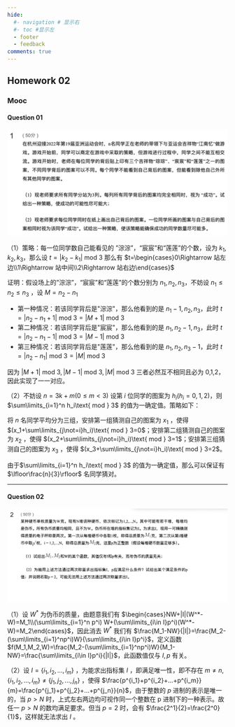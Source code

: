```yaml
---
hide:
  #- navigation # 显示右
  #- toc #显示左
  - footer
  - feedback
comments: true
--- 
```

## Homework 02

### Mooc

#### Question 01

![](../../../assets/Pasted%20image%2020241021230242.png)

（1）策略：每一位同学数自己能看见的 ”淙淙”，“宸宸”和“莲莲”的个数，设为 $k_1,k_2,k_3$，那么设 $t=|k_2-k_1| \text{ mod } 3$  那么有 $t=\begin{cases}0\Rightarrow 站左边\\1\Rightarrow 站中间\\2\Rightarrow 站右边\end{cases}$

证明：假设场上的”淙淙”，“宸宸”和“莲莲”的个数分别为 $n_1,n_2,n_3$，不妨设 $n_1\leq n_2\leq n_3$ ，设 $M=n_2-n_1$

- 第一种情况：若该同学背后是"淙淙"，那么他看到的是 $n_1-1,n_2,n_3$，此时 $t=|n_2-n_1+1|\text{ mod } 3=|M+1|\text{ mod } 3$
- 第二种情况：若该同学背后是"宸宸"，那么他看到的是 $n_1,n_2-1,n_3$，此时 $t=|n_2-n_1-1|\text{ mod } 3=|M-1|\text{ mod } 3$
- 第三种情况：若该同学背后是"莲莲"，那么他看到的是 $n_1,n_2,n_3-1$，此时 $t=|n_2-n_1|\text{ mod } 3=|M|\text{ mod } 3$

因为 $|M+1|\text{ mod } 3,|M-1|\text{ mod } 3,|M|\text{ mod } 3$ 三者必然互不相同且必为 0,1,2，因此实现了一一对应。

（2）不妨设 $n=3k+m(0\leq m<3)$ 设第 $i$ 位同学的图案为 $h_i(h_i=0,1,2)$，则 $\sum\limits_{i=1}^n h_i\text{ mod } 3$ 的值为一确定值。策略如下：

将 $n$ 名同学平均分为三组，安排第一组猜测自己的图案为 $x_1$ ，使得 $(x_1+\sum\limits_{j\not=i}h_i)\text{ mod } 3=0$；安排第二组猜测自己的图案为 $x_2$ ，使得 $(x_2+\sum\limits_{j\not=i}h_i)\text{ mod } 3=1$；安排第三组猜测自己的图案为 $x_3$ ，使得 $(x_3+\sum\limits_{j\not=i}h_i)\text{ mod } 3=2$。

由于$\sum\limits_{i=1}^n h_i\text{ mod } 3$ 的值为一确定值，那么可以保证有 $\lfloor\frac{n}{3}\rfloor$ 名同学猜对。 
***
#### Question 02

![](../../../assets/Pasted%20image%2020241022000045.png)

（1）设 $W^*$ 为伪币的质量，由题意我们有 $\begin{cases}NW+|I|(W^*-W)=M_1\\(\sum\limits_{i=1}^n p^i) W+(\sum\limits_{i\in I}p^i)(W^*-W)=M_2\end{cases}$，因此消去 $W^*$ 我们有 $\frac{M_1-NW}{|I|}=\frac{M_2-(\sum\limits_{i=1}^np^i)W}{\sum\limits_{i\in I}p^i}$，定义函数 $f(M_1,M_2,W)=\frac{M_2-(\sum\limits_{i=1}^np^i)W}{M_1-NW}=\frac{\sum\limits_{i\in I}p^i}{|I|}$，此函数值仅与 $I,p$ 有关。

（2）设 $I=\{i_1,i_2,...,i_m\}$ ，为能求出指标集 $I$ ，即满足唯一性，即不存在 $m\not=n,\{i_1,i_2,...,i_m\}\not=\{j_1,j_2,...,j_n\}$ ，使得 $\frac{p^{i_1}+p^{i_2}+...+p^{i_m}}{m}=\frac{p^{j_1}+p^{j_2}+...+p^{j_n}}{n}$，由于整数的 $p$ 进制的表示是唯一的，当 $p > N$ 时，上式左右两边均可视作同一个整数在 p 进制下的一种表示。故任一 $p > N$ 的数均满足要求。但当 $p=2$ 时，会有 $\frac{2^1}{2}=\frac{2^0}{1}$，这样就无法求出 $I$ 。